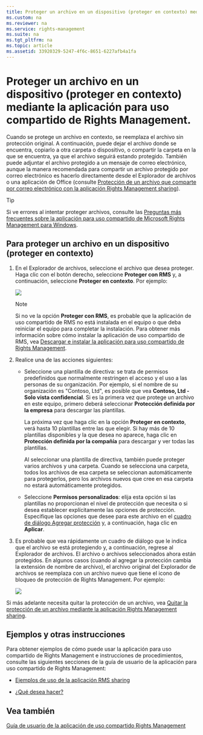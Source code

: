 ```yaml
---
title: Proteger un archivo en un dispositivo (proteger en contexto) mediante la aplicaci&#243;n para uso compartido de Rights Management.
ms.custom: na
ms.reviewer: na
ms.service: rights-management
ms.suite: na
ms.tgt_pltfrm: na
ms.topic: article
ms.assetid: 33920329-5247-4f6c-8651-6227afb4a1fa
---
```

# Proteger un archivo en un dispositivo (proteger en contexto) mediante la aplicaci&#243;n para uso compartido de Rights Management.
Cuando se protege un archivo en contexto, se reemplaza el archivo sin protección original. A continuación, puede dejar el archivo donde se encuentra, copiarlo a otra carpeta o dispositivo, o compartir la carpeta en la que se encuentra, ya que el archivo seguirá estando protegido. También puede adjuntar el archivo protegido a un mensaje de correo electrónico, aunque la manera recomendada para compartir un archivo protegido por correo electrónico es hacerlo directamente desde el Explorador de archivos o una aplicación de Office (consulte [Protección de un archivo que comparte por correo electrónico con la aplicación Rights Management sharing](../Topic/Protect-a-file-that-you-share-by-email-by-using-the-Rights-Management-sharing-application.md)).

> [!TIP]
> Si ve errores al intentar proteger archivos, consulte las [Preguntas más frecuentes sobre la aplicación para uso compartido de Microsoft Rights Management para Windows](http://go.microsoft.com/fwlink/?LinkId=303971).

## Para proteger un archivo en un dispositivo (proteger en contexto)

1.  En el Explorador de archivos, seleccione el archivo que desea proteger. Haga clic con el botón derecho, seleccione **Proteger con RMS** y, a continuación, seleccione **Proteger en contexto**. Por ejemplo:

    ![](../Image/ADRMS_MSRMSApp_SP_CompanyDefined.png)

    > [!NOTE]
    > Si no ve la opción **Proteger con RMS**, es probable que la aplicación de uso compartido de RMS no está instalada en el equipo o que deba reiniciar el equipo para completar la instalación. Para obtener más información sobre cómo instalar la aplicación de uso compartido de RMS, vea [Descargar e instalar la aplicación para uso compartido de Rights Management](../Topic/Download-and-install-the-Rights-Management-sharing-application.md).

2.  Realice una de las acciones siguientes:

    -   Seleccione una plantilla de directiva: se trata de permisos predefinidos que normalmente restringen el acceso y el uso a las personas de su organización. Por ejemplo, si el nombre de su organización es "Contoso, Ltd", es posible que vea **Contoso, Ltd - Solo vista confidencial**. Si es la primera vez que protege un archivo en este equipo, primero deberá seleccionar **Protección definida por la empresa** para descargar las plantillas.

        La próxima vez que haga clic en la opción **Proteger en contexto**, verá hasta 10 plantillas entre las que elegir. Si hay más de 10 plantillas disponibles y la que desea no aparece, haga clic en **Protección definida por la compañía** para descargar y ver todas las plantillas.

        Al seleccionar una plantilla de directiva, también puede proteger varios archivos y una carpeta. Cuando se selecciona una carpeta, todos los archivos de esa carpeta se seleccionan automáticamente para protegerlos, pero los archivos nuevos que cree en esa carpeta no estará automáticamente protegidos.

    -   Seleccione **Permisos personalizados**: elija esta opción si las plantillas no proporcionan el nivel de protección que necesita o si desea establecer explícitamente las opciones de protección. Especifique las opciones que desee para este archivo en el [cuadro de diálogo Agregar protección](http://technet.microsoft.com/library/dn574738.aspx) y, a continuación, haga clic en **Aplicar**.

3.  Es probable que vea rápidamente un cuadro de diálogo que le indica que el archivo se está protegiendo y, a continuación, regrese al Explorador de archivos. El archivo o archivos seleccionados ahora están protegidos. En algunos casos (cuando al agregar la protección cambia la extensión de nombre de archivo), el archivo original del Explorador de archivos se reemplaza con un archivo nuevo que tiene el icono de bloqueo de protección de Rights Management. Por ejemplo:

    ![](../Image/ADRMS_MSRMSApp_Pfile.png)

Si más adelante necesita quitar la protección de un archivo, vea [Quitar la protección de un archivo mediante la aplicación Rights Management sharing](../Topic/Remove-protection-from-a-file-by-using-the-Rights-Management-sharing-application.md).

## Ejemplos y otras instrucciones
Para obtener ejemplos de cómo puede usar la aplicación para uso compartido de Rights Management e instrucciones de procedimientos, consulte las siguientes secciones de la guía de usuario de la aplicación para uso compartido de Rights Management:

-   [Ejemplos de uso de la aplicación RMS sharing](../Topic/Rights-Management-sharing-application-user-guide.md#BKMK_SharingExamples)

-   [¿Qué desea hacer?](../Topic/Rights-Management-sharing-application-user-guide.md#BKMK_SharingInstructions)

## Vea también
[Guía de usuario de la aplicación de uso compartido Rights Management](../Topic/Rights-Management-sharing-application-user-guide.md)

